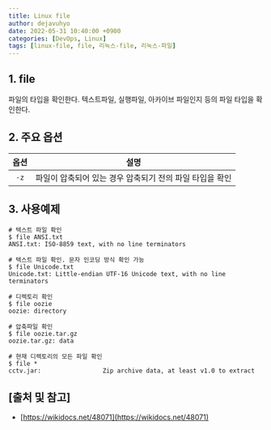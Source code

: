 ```yaml
---
title: Linux file
author: dejavuhyo
date: 2022-05-31 10:40:00 +0900
categories: [DevOps, Linux]
tags: [linux-file, file, 리눅스-file, 리눅스-파일]
---
```


## 1. file
파일의 타입을 확인한다. 텍스트파일, 실행파일, 아카이브 파일인지 등의 파일 타입을 확인한다.

## 2. 주요 옵션

| 옵션 | 설명 |
|:-----:|:-----:|
| `-z` | 파일이 압축되어 있는 경우 압축되기 전의 파일 타입을 확인 |

## 3. 사용예제

```shell
# 텍스트 파일 확인
$ file ANSI.txt
ANSI.txt: ISO-8859 text, with no line terminators

# 텍스트 파일 확인. 문자 인코딩 방식 확인 가능
$ file Unicode.txt
Unicode.txt: Little-endian UTF-16 Unicode text, with no line terminators

# 디렉토리 확인
$ file oozie
oozie: directory

# 압축파일 확인
$ file oozie.tar.gz
oozie.tar.gz: data

# 현재 디렉토리의 모든 파일 확인
$ file *
cctv.jar:                 Zip archive data, at least v1.0 to extract
```

## [출처 및 참고]
* [https://wikidocs.net/48071](https://wikidocs.net/48071)
